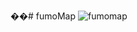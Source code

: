 ��#   f u m o M a p 
 
![fumomap](https://github.com/NovaDrake76/fumoMap/assets/65428910/84b3f4ee-f3f5-4069-a5e7-7f99b9d4d7f1)
